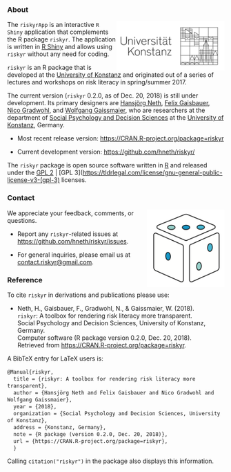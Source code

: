 


### About

<!-- uni.kn logo and link to SPDS: -->  

<a href="https://www.spds.uni-konstanz.de/">
<img src = "../www/uniKn_logo_s.png" alt = "spds.uni.kn" align = "right" width = "250" style = "width: 250px; float: right; border:20;"/>
</a>


The `riskyrApp` is an interactive `R Shiny` application that complements the R package `riskyr`. 
The application is written in [R Shiny](https://shiny.rstudio.com/) and allows using `riskyr` without any need for coding.

`riskyr` is an R package that is developed at the [University of Konstanz](https://www.uni-konstanz.de/en/) 
and originated out of a series of lectures and workshops on risk literacy in spring/summer 2017. 

The current version (`riskyr` 0.2.0, as of Dec. 20, 2018) is still under development. 
Its primary designers are 
[Hansjörg Neth](https://www.spds.uni-konstanz.de/hans-neth), 
[Felix Gaisbauer](https://www.spds.uni-konstanz.de/felix-gaisbauer), 
[Nico Gradwohl](https://www.spds.uni-konstanz.de/nico-gradwohl), and 
[Wolfgang Gaissmaier](https://www.spds.uni-konstanz.de/prof-dr-wolfgang-gaissmaier), 
who are researchers at the department of 
[Social Psychology and Decision Sciences](https://www.spds.uni-konstanz.de) at the 
[University of Konstanz](https://www.uni-konstanz.de/en/), Germany. 

- Most recent release version: <https://CRAN.R-project.org/package=riskyr> 

- Current development version: <https://github.com/hneth/riskyr/>

The `riskyr` package is open source software written in [R](https://www.r-project.org/) and released under the 
[GPL 2](https://tldrlegal.com/license/gnu-general-public-license-v2) | 
[GPL 3](https://tldrlegal.com/license/gnu-general-public-license-v3-(gpl-3) licenses.

### Contact

<!-- riskyr logo: -->  

<a href = "https://github.com/hneth/riskyr">
<img src = "../www/riskyr_cube_s.png" alt = "riskyr logo" title = "riskyr" width = "180px" align = "right" style = "float:right; border:20; width:180px;"/>
</a>

We appreciate your feedback, comments, or questions. 

- Report any `riskyr`-related issues at <https://github.com/hneth/riskyr/issues>.

- For general inquiries, please email us at <contact.riskyr@gmail.com>. 

### Reference

To cite `riskyr` in derivations and publications please use:

- Neth, H., Gaisbauer, F., Gradwohl, N., & Gaissmaier, W. (2018).  
  `riskyr`: A toolbox for rendering risk literacy more transparent.  
  Social Psychology and Decision Sciences, University of Konstanz, Germany.  
  Computer software (R package version 0.2.0, Dec. 20, 2018).  
  Retrieved from <https://CRAN.R-project.org/package=riskyr>.  

A BibTeX entry for LaTeX users is: 

    @Manual{riskyr,
      title = {riskyr: A toolbox for rendering risk literacy more transparent},
      author = {Hansjörg Neth and Felix Gaisbauer and Nico Gradwohl and Wolfgang Gaissmaier},
      year = {2018},
      organization = {Social Psychology and Decision Sciences, University of Konstanz},
      address = {Konstanz, Germany},
      note = {R package (version 0.2.0, Dec. 20, 2018)},
      url = {https://CRAN.R-project.org/package=riskyr},
      }    
    
Calling `citation("riskyr")` in the package also displays this information.

<!-- eof. --> 
